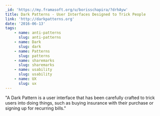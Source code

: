 ```yaml
---
_id: 'https://my.framasoft.org/u/borisschapira/?drhAyw'
title: Dark Patterns - User Interfaces Designed to Trick People
link: 'http://darkpatterns.org'
date: '2016-06-13'
tags:
    - name: anti-patterns
      slug: anti-patterns
    - name: Dark
      slug: dark
    - name: Patterns
      slug: patterns
    - name: sharemarks
      slug: sharemarks
    - name: usability
      slug: usability
    - name: UX
      slug: ux
---
```


<div class="markdown"><p>&quot;A Dark Pattern is a user interface that has been carefully crafted to trick users into doing things, such as buying insurance with their purchase or signing up for recurring bills.&quot;
</p></div>
